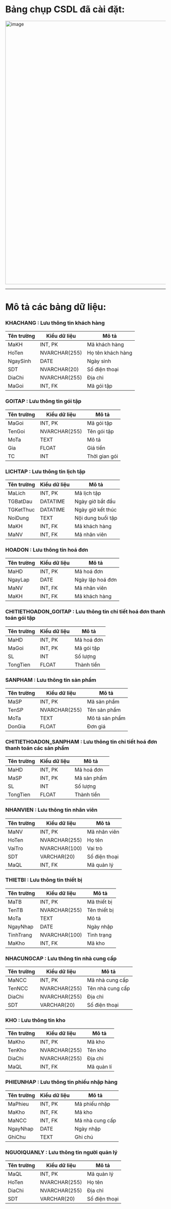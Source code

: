 # Bảng chụp CSDL đã cài đặt:
<img width="1746" height="828" alt="image" src="https://github.com/user-attachments/assets/0c8f6b9a-1f77-4a9a-b3b8-dc7667214310" />


---
# Mô tả các bảng dữ liệu:

### KHACHANG : Lưu thông tin khách hàng
| Tên trường   | Kiểu dữ liệu     |       Mô tả       |
|--------------|------------------|-------------------|
| MaKH         | INT, PK          | Mã khách hàng     |
| HoTen        | NVARCHAR(255)    | Họ tên khách hàng |
| NgaySinh     | DATE             | Ngày sinh         |
| SDT          | NVARCHAR(20)     | Số điện thoại     |
| DiaChi       | NVARCHAR(255)    | Địa chỉ           |
| MaGoi        | INT, FK          | Mã gói tập        |

### GOITAP : Lưu thông tin gói tập
| Tên trường |  Kiểu dữ liệu    |     Mô tả     |
|------------|------------------|---------------|
| MaGoi      | INT, PK          | Mã gói tập    |
| TenGoi     | NVARCHAR(255)    | Tên gói tập   |
| MoTa       | TEXT             | Mô tả         |
| Gia        | FLOAT            | Giá tiền      |
| TC         | INT              | Thời gian gói |

### LICHTAP : Lưu thông tin lịch tập
| Tên trường | Kiểu dữ liệu     | Mô tả     |
|------------|------------------|-----------|
| MaLich      | INT, PK          | Mã lịch tập    |
| TGBatDau     | DATATIME    | Ngày giờ bắt đầu   |
| TGKetThuc     | DATATIME    | Ngày giờ kết thúc   |
| NoiDung     | TEXT    | Nội dung buổi tập   |
| MaKH       | INT, FK          | Mã khách hàng|
| MaNV       | INT, FK          | Mã nhân viên|

### HOADON : Lưu thông tin hoá đơn
| Tên trường | Kiểu dữ liệu     | Mô tả     |
|------------|------------------|-----------|
| MaHD      | INT, PK          | Mã hoá đơn    |
| NgayLap     | DATE    | Ngày lập hoá đơn   |
| MaNV       | INT, FK          | Mã nhân viên|
| MaKH       | INT, FK          | Mã khách hàng|

### CHITIETHOADON_GOITAP : Lưu thông tin chi tiết hoá đơn thanh toán gói tập
| Tên trường | Kiểu dữ liệu     | Mô tả     |
|------------|------------------|-----------|
| MaHD      | INT, PK          | Mã hoá đơn    |
| MaGoi      | INT, PK          | Mã gói tập    |
| SL     | INT    | Số lượng   |
| TongTien       | FLOAT          | Thành tiền|

### SANPHAM : Lưu thông tin sản phẩm
| Tên trường | Kiểu dữ liệu     | Mô tả     |
|------------|------------------|-----------|
| MaSP      | INT, PK          | Mã sản phẩm    |
| TenSP     | NVARCHAR(255)    | Tên sản phẩm   |
| MoTa       | TEXT          | Mô tả sản phẩm|
| DonGia       | FLOAT          | Đơn giá|

### CHITIETHOADON_SANPHAM : Lưu thông tin chi tiết hoá đơn thanh toán các sản phẩm
| Tên trường | Kiểu dữ liệu     | Mô tả     |
|------------|------------------|-----------|
| MaHD      | INT, PK          | Mã hoá đơn    |
| MaSP      | INT, PK          | Mã sản phẩm    |
| SL     | INT    | Số lượng   |
| TongTien       | FLOAT          | Thành tiền|

### NHANVIEN : Lưu thông tin nhân viên
| Tên trường | Kiểu dữ liệu     | Mô tả     |
|------------|------------------|-----------|
| MaNV      | INT, PK          | Mã nhân viên  |
| HoTen     | NVARCHAR(255)    | Họ tên   |
| VaiTro     | NVARCHAR(100)    | Vai trò   |
| SDT     | VARCHAR(20)    | Số điện thoại   |
| MaQL       | INT, FK          | Mã quản lý|



### THIETBI : Lưu thông tin thiết bị  
| Tên trường | Kiểu dữ liệu     | Mô tả         |
|------------|------------------|---------------|
| MaTB       | INT, PK          | Mã thiết bị   |
| TenTB      | NVARCHAR(255)    | Tên thiết bị  |
| MoTa       | TEXT             | Mô tả         |
| NgayNhap   | DATE             | Ngày nhập     |
| TinhTrang  | NVARCHAR(100)    | Tình trạng    |
| MaKho      | INT, FK          | Mã kho        |



### NHACUNGCAP : Lưu thông tin nhà cung cấp  
| Tên trường |   Kiểu dữ liệu   |       Mô tả      |
|------------|------------------|------------------|
| MaNCC      | INT, PK          | Mã nhà cung cấp  |
| TenNCC     | NVARCHAR(255)    | Tên nhà cung cấp |
| DiaChi     | NVARCHAR(255)    | Địa chỉ          |
| SDT        | VARCHAR(20)      | Số điện thoại    |

### KHO : Lưu thông tin kho  
| Tên trường | Kiểu dữ liệu     | Mô tả      |
|------------|------------------|------------|
| MaKho      | INT, PK          | Mã kho     |
| TenKho     | NVARCHAR(255)    | Tên kho    |
| DiaChi     | NVARCHAR(255)    | Địa chỉ    |
| MaQL       | INT, FK          | Mã quản lí |


### PHIEUNHAP : Lưu thông tin phiếu nhập hàng  
| Tên trường | Kiểu dữ liệu     | Mô tả            |
|------------|------------------|------------------|
| MaPhieu    | INT, PK          | Mã phiếu nhập    |
| MaKho      | INT, FK          | Mã kho           |
| MaNCC      | INT, FK          | Mã nhà cung cấp  |
| NgayNhap   | DATE             | Ngày nhập        |
| GhiChu     | TEXT             | Ghi chú          |


### NGUOIQUANLY : Lưu thông tin người quản lý  
| Tên trường | Kiểu dữ liệu     | Mô tả          |
|------------|------------------|----------------|
| MaQL       | INT, PK          | Mã quản lý     |
| HoTen      | NVARCHAR(255)    | Họ tên         |
| DiaChi     | NVARCHAR(255)    | Địa chỉ        |
| SDT        | VARCHAR(20)      | Số điện thoại  |

